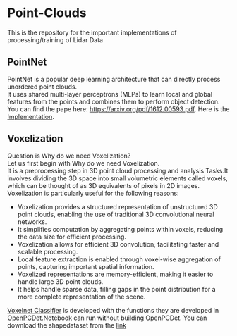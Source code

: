 # Point-Clouds
This is the repository for the important implementations of processing/training of Lidar Data
## PointNet
PointNet is a popular deep learning architecture that can directly process unordered point clouds.   
It uses shared multi-layer perceptrons (MLPs) to learn local and global features from the points and combines them to perform object detection.   
You can find the pape here: https://arxiv.org/pdf/1612.00593.pdf. Here is the [Implementation](PointNet.ipynb).
## Voxelization
Question is Why do we need Voxelization?  
Let us first begin with Why do we need Voxelization.   
It is a preprocessing step in 3D point cloud processing and analysis Tasks.It involves dividing the 3D space into small volumetric elements called voxels, which can be thought of as 3D equivalents of pixels in 2D images.   
Voxelization is particularly useful for the following reasons:
- Voxelization provides a structured representation of unstructured 3D point clouds, enabling the use of traditional 3D convolutional neural networks.  
- It simplifies computation by aggregating points within voxels, reducing the data size for efficient processing.
- Voxelization allows for efficient 3D convolution, facilitating faster and scalable processing.
- Local feature extraction is enabled through voxel-wise aggregation of points, capturing important spatial information.
- Voxelized representations are memory-efficient, making it easier to handle large 3D point clouds.
- It helps handle sparse data, filling gaps in the point distribution for a more complete representation of the scene.

   
[Voxelnet Classifier](Classification_Voxelnet.ipynb) is developed with the functions they are developed in [OpenPCDet](https://github.com/open-mmlab/OpenPCDet).Notebook can run without building OpenPCDet.
You can download the shapedataset from the [link](https://shapenet.org/)